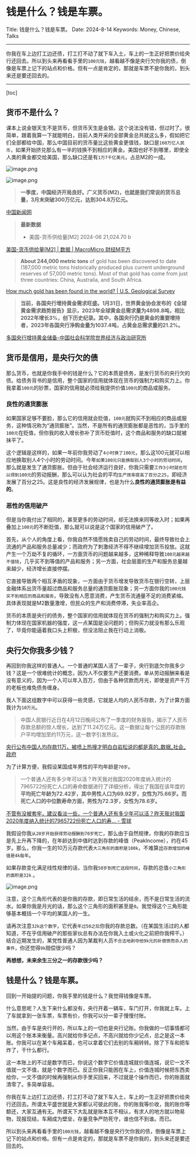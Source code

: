 # 钱是什么？钱是车票。

Title: 钱是什么？钱是车票。
Date: 2024-8-14
Keywords: Money, Chinese, Talks

---

你我在车上边打工边还债，打工打不动了就下车入土，车上的一生正好把票价给央行还回去。所以到头来再看看手里的`100元钱`，越看越不像是央行欠你我的债，倒像是车票上记下的站点和价格。但有一点是肯定的，那就是车票不是你我的，到头来还是要还回去的。

---

[toc]

## 货币不是什么？

课本上说金银天生不是货币，但货币天生是金银。这个说法没有错，但过时了。很简单，跟着我算一下就能明白，目前人类开采的全部黄金总共就这么多，假如把它们全部都给中国，那么中国目前的货币量比这些黄金更值钱，缺口是`160万亿人民币`，如果开始挤兑那么有一半的钱换不到相应的黄金。美国也好不到哪里，即使全人类的黄金都交给美国，那么缺口还是有`1万7千亿美元`，占总M2的一成。

![image.png](%E9%92%B1%E6%98%AF%E4%BB%80%E4%B9%88%EF%BC%9F%E9%92%B1%E6%98%AF%E8%BD%A6%E7%A5%A8%E3%80%82%20fd0e8db147e04d02a73fba07c5ee05cb/image.png)

![image.png](%E9%92%B1%E6%98%AF%E4%BB%80%E4%B9%88%EF%BC%9F%E9%92%B1%E6%98%AF%E8%BD%A6%E7%A5%A8%E3%80%82%20fd0e8db147e04d02a73fba07c5ee05cb/image%201.png)

> **一季度，中国经济开局良好。广义货币(M2)，也就是我们常说的货币总量，3月末突破300万亿元，达到304.8万亿元。**

[中国新闻网](https://m.chinanews.com/wap/detail/chs/zw/10202886.shtml)

> **最新数据**
>
> - 美国-货币供给量[M2]
>     2024-06
>     21,024.70 b

[美国-货币供给量[M2] | 数据 | MacroMicro 财经M平方](https://sc.macromicro.me/series/8435/us-m2-stock-monthly)

> **About 244,000 metric tons** of gold has been discovered to date (187,000 metric tons historically produced plus current underground reserves of 57,000 metric tons). Most of that gold has come from just three countries: China, Australia, and South Africa.

[How much gold has been found in the world? | U.S. Geological Survey](https://www.usgs.gov/faqs/how-much-gold-has-been-found-world)

> **当前，各国央行增持黄金需求旺盛。1月31日，世界黄金协会发布的《全球黄金需求趋势报告》显示，2023年全球黄金总需求量为4898.8吨，相比2022年增长3%，创下历史纪录。其中，各国央行仍是黄金的重要增持者，2023年各国央行净购金量为1037.4吨，占黄金总需求量的21.2%。**

[多国央行增持黄金储备-中国社会科学院世界经济与政治研究所](http://www.iwep.org.cn/xscg/xscg_sp/202404/t20240416_5746544.shtml)

## 货币是信用，是央行欠的债

那么货币，也就是你我手中的钱是什么？它的本质是债务，是发行货币的央行欠的债。给债务背书的是信用，整个国家的信用就体现在货币的强制力和购买力上。你我拿着`100元`的钞票，国家的信用就必须给我提供价值`100元`的商品或服务。

### 良性的通货膨胀

如果国家足够不要脸，那么它的信用就会贬值，`100元`就购买不到相应的商品或服务，这种情况称为“通货膨胀”。当然，不是所有的通货膨胀都是恶性的，当手里的`100元`在贬值，但你我的收入增长弥补了货币贬值时，这个商品和服务的缺口就被抹平了。

这个逻辑是这样的，如果一年前你我劳动了`4小时换了100元`，那么这100元就可以相应地换取别人4个小时的劳动时间。今年`如果100元只能换取别人3个小时的劳动时间`，那么就是发生了通货膨胀。但由于社会经济运行良好，你我只需要`工作3小时就也可以得到100元`的劳动报酬，那么可以认为社会的平均`生产效率提高了百分之25`，即经济发展了百分之25。这是良性的经济发展规律，也是为什么**良性的通货膨胀是有益的**。

### 恶性的信用破产

但是当你我付出了相同的，甚至更多的劳动时间，却无法换来同等收入时；如果再叠加上`100元`的不断贬值，那么就可以说是这个国家的信用破产了。

首先，从个人的角度上看，你我自然不情愿贱卖自己的劳动时间，最终导致社会上流通的产品和服务总量减少；而政府为了刺激经济不得不继续增加货币投放。这就产生一个万劫不复的循环，一方面货币的问题越来越多，这种稀释导致`100元越来越不值钱`，几乎买不到等值的产品和服务；另一方面，社会层面的生产和服务总量越来越少，经济增长直接停摆。

它直接导致两个相互矛盾的现象，一方面由于货币增发导致货币在银行空转，上层金融体系出货币量超过商品和服务总量的通货膨胀现象；另一方面你我的`100元钱买不到相应的商品和服务`，导致没有人愿意消费，产生货币流通量不足的消费紧缩。具体表现就是M2数量激增，但民众的生产和消费停滞，失业率高企。

货币的本质是央行的债务，整个国家的信用就体现在货币的强制力和购买力上。强制力体现在国家机器的强度，这一点某国是没问题的；但购买力就没有那么乐观了，毕竟你能逼着我口头上积极，但没法阻止我在行动上消极。

## 央行欠你我多少钱？

再回到你我这样的普通人。一个普通的某国人活了一辈子，央行到底欠你我多少钱？这是一个很难统计的概念，因为人不仅要生产还要消费。单从劳动报酬来看是没有意义的，因为一个人可以年入百万，但由于各种贷款而月光，即使是资产千万的老板也难免债务缠身。

我人下面这组数字中可以获得一些灵感，它就是人均的人民币存款，为了计算方面我计为`10万元`。

> 中国人民银行近日在4月12日晚间公布了一季度的财务报告，揭示了人民币存款总额的惊人增长，达到了11.24万亿元。这一数据让每个公民的存款账户平均增加至约11万元，这一数字引发热议。

[央行公布中国人均存款11万，被喷上热搜才明白白岩松说的都是真的_数据_社会_政府](https://www.sohu.com/a/773611320_121733061)

为了计算方便，我假设某国成年男性的平均年龄是`70岁`。

> 一个普通人还有多少年可以活？昨天我对我国2020年度纳入统计的7965722份死亡人口的寿命数据进行了详细分析，得出了我国在该年度的**平均死亡年龄为72.42岁，其中男性人口为69.92岁，女性为75.66岁。而死亡人口的中位数寿命方面，男性为72.3岁，女性为78.6岁。**

[不管有没被套牢，建议看淡一些，一个普通人还有多少年可以活？昨天我对我国2020年度纳入统计的7965722份死亡人口的寿... - 雪球](https://xueqiu.com/6662888805/264454772)

我假设你我`从20岁开始获得劳动报酬到70岁死亡`，那么由于自然规律，你我的存款应当是先上升再下降的，在年龄达到中值时达到存款的峰值（PeakIncome），约在45岁。那么，你我一生的10万元存款代表`大三角形的面积是100k`，不难算出`存款增加的峰值是4k每年`。

如果存款变化满足线性规律的话，当你我`50岁到死亡这段时间`，存款的总值`小三角形的面积是32k` 。

![image.png](%E9%92%B1%E6%98%AF%E4%BB%80%E4%B9%88%EF%BC%9F%E9%92%B1%E6%98%AF%E8%BD%A6%E7%A5%A8%E3%80%82%20fd0e8db147e04d02a73fba07c5ee05cb/image%202.png)

注意，这个三角形代表的是你我的存款，即日常生活的结余，而不是日常生活的流水。如果你我是月光的话，那么这个三角形的面积甚至是`0`。我觉得这个三角形能够基本概括一个平均的某国人的一生。

请再次注意`32k这个数字`，它代表`年过50之后`你我的存款总数。（在某国生活过的人都知道，不在乎信用破产的那些家伙总有办法在你我入土或火化之前把你我榨干。）结合近期发生的，某党性普通人因为某裁判人员`不合法地剥夺他9k元的补偿愤而杀人的事件`，你还觉得`9k`赔偿很少吗？

**再想想，未来余生三分之一的存款很少吗？**

## 钱是什么？钱是车票。

回到一开始提的问题，你我手里的钱是什么？我觉得钱像是车票。

什么意思呢？人生下来什么都没有，央行开着一辆车，车门打开，你我就上车。上了车就拿到一张车票，车票有价，你我可以分一辈子慢慢付账。

当然，由于车是央行开的，所以车上的一切也是央行记账。你我做的一切事情都可以用这个账本来衡量。高兴就给你多记点，不高兴就给你少记点，总之是这一本账。你我可以在某个车厢呆着，也可以拿着它们去别的车厢转转。除了下车和把车炸了，干什么都行。

这一本账上的不过是数字而已，你说这个数字它价值连城就价值连城，说它一文不值就一文不值，就是个数字而已。反正你我只能困在车上，价值连城时候把东西卖给你，一文不值的时候再强制从你手里买回来，不过就是个操作而已，你的账面就清零了。多简单容易。

你我在车上边打工边还债，打工打不动了就下车入土，车上的一生正好把票价给央行还回去。所谓太平盛世就是大家都认可彼此的账，你的账我等价收，我的账你等额还，大家互通有无。所谓天下大乱就是账本互不相认，有求人的地方就以物易物，现报现结，车厢成为壁垒，存量竞争严防死守，谁也信不到谁。而已。

所以到头来再看看手里的`100元钱`，越看越不像是央行欠你我的债，倒像是车票上记下的站点和价格。但有一点是肯定的，那就是车票不是你我的，到头来还是要还回去的。
